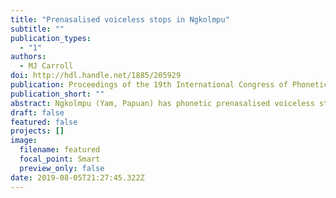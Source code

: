 ```yaml
---
title: "Prenasalised voiceless stops in Ngkolmpu"
subtitle: ""
publication_types:
  - "1"
authors:
  - MJ Carroll
doi: http://hdl.handle.net/1885/205929
publication: Proceedings of the 19th International Congress of Phonetic Sciences
publication_short: ""
abstract: Ngkolmpu (Yam, Papuan) has phonetic prenasalised voiceless stops as phonemic segments. Phonetically, these are characterised by a period of nasalisation which ceases before the release of the consonant.This is followed by a period of clear voicelessness before the commencement of voicing again in the following segment. The voice onset time of prenasalised stops is comparable to those of standard voiceless stops. Phonemically, these are single segments which contrast with voiceless stops at each place of articulation. We can see from phonotactic evidence that these are single segments. Segments of this type are a typological rarity in the worlds languages which is expected given the complexity of the articulatory gestures required to produce.
draft: false
featured: false
projects: []
image:
  filename: featured
  focal_point: Smart
  preview_only: false
date: 2019-08-05T21:27:45.322Z
---
```

>
